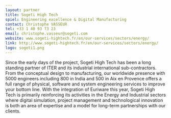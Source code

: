```yaml
---
layout: partner
title: Sogeti High Tech
spiel: Engineering excellence & Digital Manufacturing
contact: Christophe VASSEUR
tel: +33 1 40 93 73 23
email: christophe.vasseur@sogeti.com
website: www.sogeti-hightech.fr/en/our-services/sectors/energy/
link: http://www.sogeti-hightech.fr/en/our-services/sectors/energy/
logo: sogeti1.png
---
```


Since the early days of the project, Sogeti High Tech has been a long standing partner of ITER and its industrial international  sub-contractors. From the conceptual design to manufacturing, our worldwide presence with 5000 engineers including  800 in India and 500 in Aix en Provence offers a full range of physical, software and system engineering services to improve your bottom line. With the integration of Euriware this year, Sogeti High Tech is primarily reinforcing its activities in the Energy and Industrial sectors where digital simulation, project management and technological innovation is both an area of expertise and a model for long-term partnerships with our clients.
